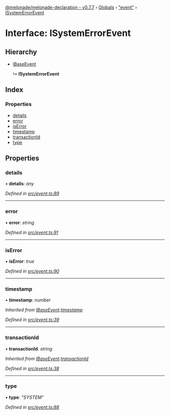 [@melonade/melonade-declaration - v0.7.7](../README.md) › [Globals](../globals.md) › ["event"](../modules/_event_.md) › [ISystemErrorEvent](_event_.isystemerrorevent.md)

# Interface: ISystemErrorEvent

## Hierarchy

* [IBaseEvent](_event_.ibaseevent.md)

  ↳ **ISystemErrorEvent**

## Index

### Properties

* [details](_event_.isystemerrorevent.md#details)
* [error](_event_.isystemerrorevent.md#error)
* [isError](_event_.isystemerrorevent.md#iserror)
* [timestamp](_event_.isystemerrorevent.md#timestamp)
* [transactionId](_event_.isystemerrorevent.md#transactionid)
* [type](_event_.isystemerrorevent.md#type)

## Properties

###  details

• **details**: *any*

*Defined in [src/event.ts:89](https://github.com/devit-tel/melonade-declaration/blob/43597e6/src/event.ts#L89)*

___

###  error

• **error**: *string*

*Defined in [src/event.ts:91](https://github.com/devit-tel/melonade-declaration/blob/43597e6/src/event.ts#L91)*

___

###  isError

• **isError**: *true*

*Defined in [src/event.ts:90](https://github.com/devit-tel/melonade-declaration/blob/43597e6/src/event.ts#L90)*

___

###  timestamp

• **timestamp**: *number*

*Inherited from [IBaseEvent](_event_.ibaseevent.md).[timestamp](_event_.ibaseevent.md#timestamp)*

*Defined in [src/event.ts:39](https://github.com/devit-tel/melonade-declaration/blob/43597e6/src/event.ts#L39)*

___

###  transactionId

• **transactionId**: *string*

*Inherited from [IBaseEvent](_event_.ibaseevent.md).[transactionId](_event_.ibaseevent.md#transactionid)*

*Defined in [src/event.ts:38](https://github.com/devit-tel/melonade-declaration/blob/43597e6/src/event.ts#L38)*

___

###  type

• **type**: *"SYSTEM"*

*Defined in [src/event.ts:88](https://github.com/devit-tel/melonade-declaration/blob/43597e6/src/event.ts#L88)*
